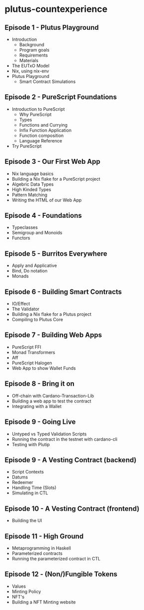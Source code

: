 # plutus-countexperience

## Episode 1 - Plutus Playground

- Introduction
  - Background
  - Program goals
  - Requirements
  - Materials
- The EUTxO Model
- Nix, using nix-env
- Plutus Playground
  - Smart Contract Simulations

## Episode 2 - PureScript Foundations
- Introduction to PureScript
  - Why PureScript
  - Types
  - Functions and Currying
  - Infix Function Application
  - Function composition
  - Language Reference
- Try PureScript

## Episode 3 - Our First Web App

- Nix language basics
- Building a Nix flake for a PureScript project
- Algebric Data Types
- High Kinded Types
- Pattern Matching
- Writing the HTML of our Web App

## Episode 4 - Foundations

- Typeclasses
- Semigroup and Monoids
- Functors

## Episode 5 - Burritos Everywhere

- Apply and Applicative
- Bind, Do notation
- Monads

## Episode 6 - Building Smart Contracts

- IO/Effect
- The Validator
- Building a Nix flake for a Plutus project
- Compiling to Plutus Core

## Episode 7 - Building Web Apps

- PureScript FFI
- Monad Transformers
- Aff
- PureScript Halogen
- Web App to show Wallet Funds

## Episode 8 - Bring it on

- Off-chain with Cardano-Transaction-Lib
- Building a web app to test the contract
- Integrating with a Wallet

## Episode 9 - Going Live

- Untyped vs Typed Validation Scripts
- Running the contract in the testnet with cardano-cli
- Testing with Plutip

## Episode 9 - A Vesting Contract (backend)

- Script Contexts
- Datums
- Redeemer
- Handling Time (Slots)
- Simulating in CTL

## Episode 10 - A Vesting Contract (frontend)

- Building the UI

## Episode 11 - High Ground

- Metaprogramming in Haskell
- Parameterized contracts
- Running the parameterized contract in CTL

## Episode 12 - (Non/)Fungible Tokens
- Values
- Minting Policy
- NFT's
- Building a NFT Minting website

